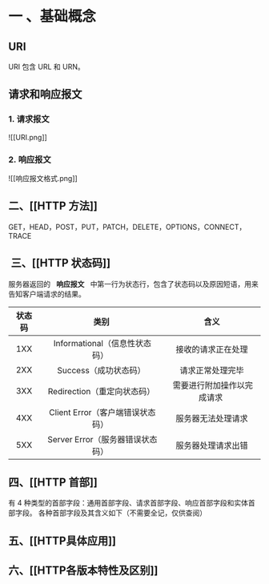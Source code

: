 
# 一 、基础概念
## URI
URI 包含 URL 和 URN。
## 请求和响应报文
### 1. 请求报文
![[URI.png]]
### 2. 响应报文
![[响应报文格式.png]]
## 二、[[HTTP 方法]]
GET，HEAD，POST，PUT，PATCH，DELETE，OPTIONS，CONNECT，TRACE

##  三、[[HTTP 状态码]]
服务器返回的   **响应报文**   中第一行为状态行，包含了状态码以及原因短语，用来告知客户端请求的结果。

| 状态码 | 类别 | 含义 |
| :---: | :---: | :---: |
| 1XX | Informational（信息性状态码） | 接收的请求正在处理 |
| 2XX | Success（成功状态码） | 请求正常处理完毕 |
| 3XX | Redirection（重定向状态码） | 需要进行附加操作以完成请求 |
| 4XX | Client Error（客户端错误状态码） | 服务器无法处理请求 |
| 5XX | Server Error（服务器错误状态码） | 服务器处理请求出错 |

## 四、[[HTTP 首部]]
有 4 种类型的首部字段：通用首部字段、请求首部字段、响应首部字段和实体首部字段。
各种首部字段及其含义如下（不需要全记，仅供查阅）


## 五、[[HTTP具体应用]]


## 六、[[HTTP各版本特性及区别]]
